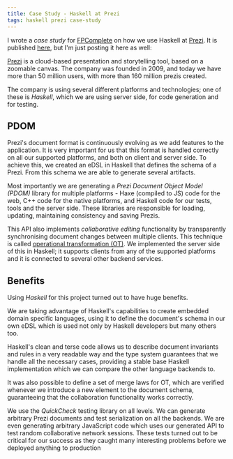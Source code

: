```yaml
---
title: Case Study - Haskell at Prezi
tags: haskell prezi case-study
---
```


I wrote a *case study* for [FPComplete](http://www.fpcomplete.com) on how we use Haskell at [Prezi](https://prezi.com). It is published [here](https://www.fpcomplete.com/page/case-study-prezi), but I'm just posting it here as well:

[Prezi](https://prezi.com) is a cloud-based presentation and storytelling tool, based on a zoomable canvas. The company was founded in 2009, and today we have more than 50 million users, with more than 160 million prezis created.

The company is using several different platforms and technologies; one of these is *Haskell*, which we are using server side, for code generation and for testing.

## PDOM
Prezi's document format is continuously evolving as we add features to the application. It is very important for us that this format is handled correctly on all our supported platforms, and both on client and server side. To achieve this, we created an eDSL in Haskell that defines the schema of a Prezi. From this schema we are able to generate several artifacts.

Most importantly we are generating a *Prezi Document Object Model (PDOM)* library for multiple platforms - Haxe (compiled to JS) code for the web, C++ code for the native platforms, and Haskell code for our tests, tools and the server side. These libraries are responsible for loading, updating, maintaining consistency and saving Prezis.

This API also implements *collaborative editing* functionality by transparently synchronising document changes between multiple clients. This technique is called [operational transformation (OT)](https://en.wikipedia.org/wiki/Operational_transformation). We implemented the server side of this in Haskell; it supports clients from any of the supported platforms and it is connected to several other backend services.

## Benefits
Using *Haskell* for this project turned out to have huge benefits.

We are taking advantage of Haskell's capabilities to create embedded domain specific languages, using it to define the document's schema in our own eDSL which is used not only by Haskell developers but many others too.

Haskell's clean and terse code allows us to describe document invariants and rules in a very readable way and the type system guarantees that we handle all the necessary cases, providing a stable base Haskell implementation which we can compare the other language backends to.

It was also possible to define a set of merge laws for OT, which are verified whenever we introduce a new element to the document schema, guaranteeing that the collaboration functionality works correctly.

We use the *QuickCheck* testing library on all levels. We can generate arbitrary Prezi documents and test serialization on all the backends. We are even generating arbitrary JavaScript code which uses our generated API to test random collaborative network sessions. These tests turned out to be critical for our success as they caught many interesting problems before we deployed anything to production

